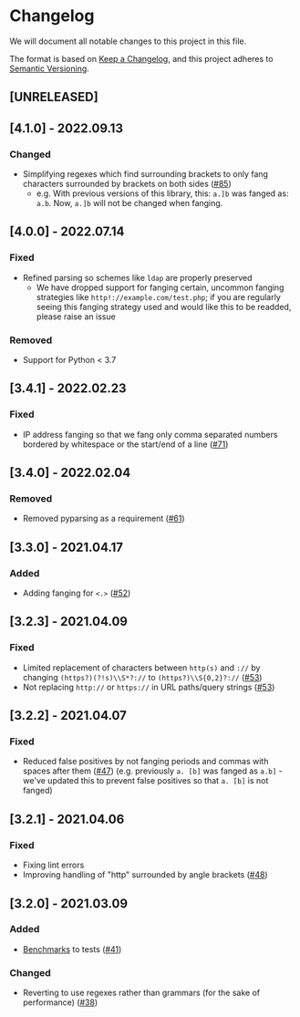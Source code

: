 # Changelog

We will document all notable changes to this project in this file.

The format is based on [Keep a Changelog](https://keepachangelog.com/en/1.0.0/), and this project adheres to [Semantic Versioning](https://semver.org/).

## [UNRELEASED]

## [4.1.0] - 2022.09.13

### Changed

- Simplifying regexes which find surrounding brackets to only fang characters surrounded by brackets on both sides ([#85](https://github.com/ioc-fang/ioc-fanger/pull/85))
    - e.g. With previous versions of this library, this: `a.]b` was fanged as: `a.b`. Now, `a.]b` will not be changed when fanging.

## [4.0.0] - 2022.07.14

### Fixed

- Refined parsing so schemes like `ldap` are properly preserved
  - We have dropped support for fanging certain, uncommon fanging strategies like `http!://example.com/test.php`; if you are regularly seeing this fanging strategy used and would like this to be readded, please raise an issue

### Removed

- Support for Python < 3.7

## [3.4.1] - 2022.02.23

### Fixed

- IP address fanging so that we fang only comma separated numbers bordered by whitespace or the start/end of a line ([#71](https://github.com/ioc-fang/ioc-fanger/issues/61))

## [3.4.0] - 2022.02.04

### Removed

- Removed pyparsing as a requirement ([#61](https://github.com/ioc-fang/ioc-fanger/issues/61))

## [3.3.0] - 2021.04.17

### Added

- Adding fanging for `<.>` ([#52](https://github.com/ioc-fang/ioc-fanger/issues/52))

## [3.2.3] - 2021.04.09

### Fixed

- Limited replacement of characters between `http(s)` and `://` by changing `(https?)(?!s)\\S*?://` to `(https?)\\S{0,2}?://` ([#53](https://github.com/ioc-fang/ioc-fanger/issues/53))
- Not replacing `http://` or `https://` in URL paths/query strings ([#53](https://github.com/ioc-fang/ioc-fanger/issues/53))

## [3.2.2] - 2021.04.07

### Fixed

- Reduced false positives by not fanging periods and commas with spaces after them ([#47](https://github.com/ioc-fang/ioc-fanger/issues/47)) (e.g. previously `a. [b]` was fanged as `a.b]` - we've updated this to prevent false positives so that `a. [b]` is not fanged)

## [3.2.1] - 2021.04.06

### Fixed

- Fixing lint errors
- Improving handling of "http" surrounded by angle brackets ([#48](https://github.com/ioc-fang/ioc-fanger/issues/48))

## [3.2.0] - 2021.03.09

### Added

- [Benchmarks](https://github.com/ionelmc/pytest-benchmark) to tests ([#41](https://github.com/ioc-fang/ioc-fanger/issues/41))

### Changed

- Reverting to use regexes rather than grammars (for the sake of performance) ([#38](https://github.com/ioc-fang/ioc-fanger/issues/38))
